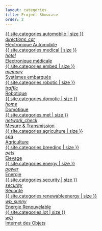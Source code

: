 ```yaml
---
layout: categories
title: Project Showcase
order: 2
---
```

<div class="row">
<a class="category-link grey-text center-align col l3 m6 s12" href="automobile-electronics.html">
<div class="grey lighten-2 project-article-badge"> {{ site.categories.automobile | size }} </div>
<div class="category-icon">
    <i class="material-icons">directions_car</i>
</div>
<div class="category-title">Electronique Automobile</div>
</a>

<a class="category-link blue-text center-align col l3 m6 s12" href="medical-electronics.html">
<div class="grey lighten-2 project-article-badge"> {{ site.categories.medical | size }} </div>
<div class="category-icon">
    <i class="material-icons">hotel</i>
</div>
<div class="category-title">Electronique médicale</div>
</a>

<a class="category-link deep-orange-text center-align col l3 m6 s12" href="embedded-systems.html">
<div class="grey lighten-2 project-article-badge"> {{ site.categories.embed | size }} </div>
<div class="category-icon">
    <i class="material-icons">memory</i>
</div>
<div class="category-title">Systèmes embarqués</div>
</a>

<a class="category-link  deep-purple-text center-align col l3 m6 s12" href="robotic.html">
<div class="grey lighten-2 project-article-badge"> {{ site.categories.robotic | size }} </div>
<div class="category-icon">
    <i class="material-icons">traffic</i>
</div>
<div class="category-title">Robotique</div>
</a>

<a class="category-link  teal-text center-align col l3 m6 s12" href="domotic.html">
<div class="grey lighten-2 project-article-badge"> {{ site.categories.domotic | size }} </div>
<div class="category-icon">
    <i class="material-icons">home</i>
</div>
<div class="category-title">Domotique</div>
</a>

<a class="category-link pink-text center-align col l3 m6 s12" href="measure-transmission.html">
<div class="grey lighten-2 project-article-badge"> {{ site.categories.met | size }} </div>
<div class="category-icon">
    <i class="material-icons">network_check</i>
</div>
<div class="category-title">Mesure & Transmission</div>
</a>

<a class="category-link green-text center-align col l3 m6 s12" href="agriculture.html">
<div class="grey lighten-2 project-article-badge"> {{ site.categories.agriculture | size }} </div>
<div class="category-icon">
    <i class="material-icons">spa</i>
</div>
<div class="category-title">Agriculture</div>
</a>

<a class="category-link brown-text center-align col l3 m6 s12" href="breeding.html">
<div class="grey lighten-2 project-article-badge"> {{ site.categories.breeding | size }} </div>
<div class="category-icon">
    <i class="material-icons">pets</i>
</div>
<div class="category-title">Elevage</div>
</a>

<a class="category-link red-text center-align col l3 m6 s12" href="energy.html">
<div class="grey lighten-2 project-article-badge"> {{ site.categories.energy | size }} </div>
<div class="category-icon">
    <i class="material-icons">power</i>
</div>
<div class="category-title">Energie</div>

<a class="category-link red-text center-align col l3 m6 s12" href="security.html">
<div class="grey lighten-2 project-article-badge"> {{ site.categories.security | size }} </div>
<div class="category-icon">
    <i class="material-icons">security</i>
</div>
<div class="category-title">Sécurité</div>
</a>

<a class="category-link yellow-text text-darken-2 center-align col l3 m6 s12" href="renewableenergy.html">
<div class="grey lighten-2 project-article-badge"> {{ site.categories.renewableenergy | size }} </div>
<div class="category-icon">
    <i class="material-icons">wb_sunny</i>
</div>
<div class="category-title">Energie Renouvelable</div>
</a>

<a class="category-link brown-text center-align col l3 m6 s12" href="iot.html">
<div class="grey lighten-2 project-article-badge"> {{ site.categories.iot | size }} </div>
<div class="category-icon">
    <i class="material-icons">wifi</i>
</div>
<div class="category-title">Internet des Objets</div>
</a>
</div>


